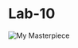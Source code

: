# Lab-10
![My Masterpiece](https://user-images.githubusercontent.com/47228136/57151493-b9214c80-6d96-11e9-9b28-5ebedd885c52.png)
